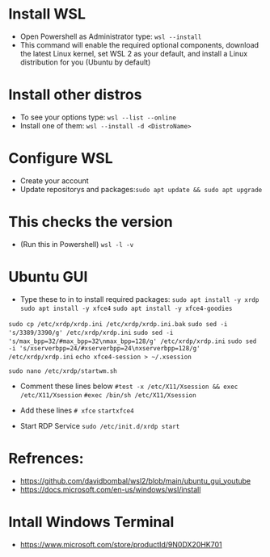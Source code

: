 # Install WSL
- Open Powershell as Administrator type: `wsl --install`
- This command will enable the required optional components, download the latest Linux kernel, set WSL 2 as your default, and install a Linux distribution for you (Ubuntu by default)

# Install other distros
- To see your options type: `wsl --list --online`
- Install one of them: `wsl --install -d <DistroName>`

# Configure WSL
- Create your account
- Update repositorys and packages:`sudo apt update && sudo apt upgrade`

# This checks the version 
- (Run this in Powershell) `wsl -l -v`

# Ubuntu GUI
- Type these to in to install required packages: 
`sudo apt install -y xrdp`
`sudo apt install -y xfce4`
`sudo apt install -y xfce4-goodies`

`sudo cp /etc/xrdp/xrdp.ini /etc/xrdp/xrdp.ini.bak`
`sudo sed -i 's/3389/3390/g' /etc/xrdp/xrdp.ini`
`sudo sed -i 's/max_bpp=32/#max_bpp=32\nmax_bpp=128/g' /etc/xrdp/xrdp.ini`
`sudo sed -i 's/xserverbpp=24/#xserverbpp=24\nxserverbpp=128/g' /etc/xrdp/xrdp.ini`
`echo xfce4-session > ~/.xsession`

`sudo nano /etc/xrdp/startwm.sh`
- Comment these lines below
`#test -x /etc/X11/Xsession && exec /etc/X11/Xsession`
`#exec /bin/sh /etc/X11/Xsession`

- Add these lines
`# xfce`
`startxfce4`

- Start RDP Service
`sudo /etc/init.d/xrdp start`

# Refrences:
- https://github.com/davidbombal/wsl2/blob/main/ubuntu_gui_youtube
- https://docs.microsoft.com/en-us/windows/wsl/install
# Intall Windows Terminal
- https://www.microsoft.com/store/productId/9N0DX20HK701
